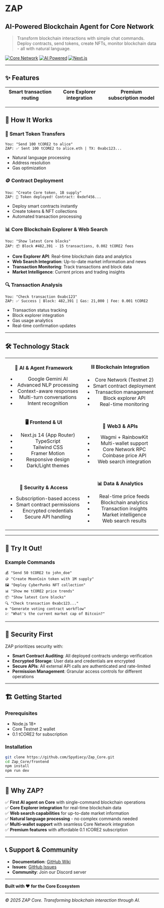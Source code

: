 # ZAP
## AI-Powered Blockchain Agent for Core Network

> Transform blockchain interactions with simple chat commands. Deploy contracts, send tokens, create NFTs, monitor blockchain data - all with natural language.

[![Core Network](https://img.shields.io/badge/Core-Network-blue)](https://coredao.org/)
[![AI Powered](https://img.shields.io/badge/AI-Gemini-green)](https://ai.google.dev)
[![Next.js](https://img.shields.io/badge/Next.js-14-black)](https://nextjs.org)

---

## ✨ Features

| Smart transaction routing | Core Explorer integration | Premium subscription model |
|---------------------------|---------------------------|---------------------------|

---

## 🚀 How It Works

### 💬 Smart Token Transfers
```
You: "Send 100 tCORE2 to alice"
ZAP: ✅ Sent 100 tCORE2 to alice.eth | TX: 0xabc123...
```
- Natural language processing
- Address resolution
- Gas optimization

### 🪙 Contract Deployment
```
You: "Create Core token, 1B supply"
ZAP: 🚀 Token deployed! Contract: 0xdef456...
```
- Deploy smart contracts instantly
- Create tokens & NFT collections
- Automated transaction processing

### 📊 Core Blockchain Explorer & Web Search
```
You: "Show latest Core blocks"
ZAP: 📦 Block #482,391 - 15 transactions, 0.002 tCORE2 fees
```
- **Core Explorer API**: Real-time blockchain data and analytics
- **Web Search Integration**: Up-to-date market information and news
- **Transaction Monitoring**: Track transactions and block data
- **Market Intelligence**: Current prices and trading insights

### 🔍 Transaction Analysis
```
You: "Check transaction 0xabc123"
ZAP: ✅ Success | Block: 482,391 | Gas: 21,000 | Fee: 0.001 tCORE2
```
- Transaction status tracking
- Block explorer integration
- Gas usage analytics
- Real-time confirmation updates

---

## 🛠️ Technology Stack

<table align="center">
<tr>
<td align="center">

**🤖 AI & Agent Framework**
- Google Gemini AI
- Advanced NLP processing
- Context-aware responses
- Multi-turn conversations
- Intent recognition

</td>
<td align="center">

**⛓️ Blockchain Integration**
- Core Network (Testnet 2)
- Smart contract deployment
- Transaction management
- Block explorer API
- Real-time monitoring

</td>
</tr>
<tr>
<td align="center">

**🖥️ Frontend & UI**
- Next.js 14 (App Router)
- TypeScript
- Tailwind CSS
- Framer Motion
- Responsive design
- Dark/Light themes

</td>
<td align="center">

**🔗 Web3 & APIs**
- Wagmi + RainbowKit
- Multi-wallet support
- Core Network RPC
- Coinbase price API
- Web search integration

</td>
</tr>
<tr>
<td align="center">

**🔐 Security & Access**
- Subscription-based access
- Smart contract permissions
- Encrypted credentials
- Secure API handling

</td>
<td align="center">

**📊 Data & Analytics**
- Real-time price feeds
- Blockchain analytics
- Transaction insights  
- Market intelligence
- Web search results

</td>
</tr>
</table>

---

## 🚀 Try It Out!

### Example Commands
```
💰 "Send 50 tCORE2 to john_doe"
🪙 "Create MoonCoin token with 1M supply"
🖼️ "Deploy CyberPunks NFT collection"
📊 "Show me tCORE2 price trends"
📦 "Show latest Core blocks"
🔍 "Check transaction 0xabc123..."
⚙️ "Generate voting contract workflow"
💹 "What's the current market cap of Bitcoin?"
```

---

## 🔐 Security First

ZAP prioritizes security with:

- **Smart Contract Auditing**: All deployed contracts undergo verification
- **Encrypted Storage**: User data and credentials are encrypted
- **Secure APIs**: All external API calls are authenticated and rate-limited
- **Permission Management**: Granular access controls for different operations

---

## 🏗️ Getting Started

### Prerequisites
- Node.js 18+ 
- Core Testnet 2 wallet
- 0.1 tCORE2 for subscription

### Installation

```bash
git clone https://github.com/Spydiecy/Zap_Core.git
cd Zap_Core/frontend
npm install
npm run dev
```

---

## 🌟 Why ZAP?

✅ **First AI agent on Core** with single-command blockchain operations  
✅ **Core Explorer integration** for real-time blockchain data  
✅ **Web search capabilities** for up-to-date market information  
✅ **Natural language processing** - no complex commands needed  
✅ **Multi-wallet support** with seamless Core Network integration  
✅ **Premium features** with affordable 0.1 tCORE2 subscription  

---

## 📞 Support & Community

- **Documentation**: [GitHub Wiki](https://github.com/Spydiecy/Zap_Core/wiki)
- **Issues**: [GitHub Issues](https://github.com/Spydiecy/Zap_Core/issues)
- **Community**: Join our Discord server

---

**Built with ❤️ for the Core Ecosystem**

---

*© 2025 ZAP Core. Transforming blockchain interaction through AI.*